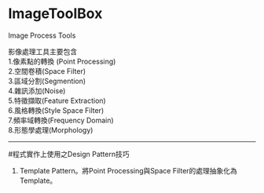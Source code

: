 # ImageToolBox
Image Process Tools  

影像處理工具主要包含  
1.像素點的轉換 (Point Processing)  
2.空間卷積(Space Filter)  
3.區域分割(Segmention)  
4.雜訊添加(Noise)  
5.特徵擷取(Feature Extraction)  
6.風格轉換(Style Space Filter)  
7.頻率域轉換(Frequency Domain)  
8.形態學處理(Morphology)  

---
#程式實作上使用之Design Pattern技巧
1. Template Pattern。將Point Processing與Space Filter的處理抽象化為Template。  

